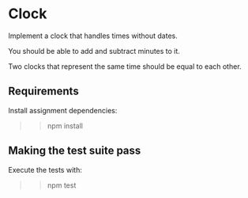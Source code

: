 # Clock

Implement a clock that handles times without dates.

You should be able to add and subtract minutes to it.

Two clocks that represent the same time should be equal to each other.

## Requirements

Install assignment dependencies:

>> npm install

## Making the test suite pass

Execute the tests with:

>> npm test

